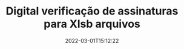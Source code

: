 ---
############################# Static ############################
layout: "auto-gen-signature"
date: 2022-03-01T15:12:22
draft: false
operation: Verify
signaturetype: Digital
fileformat: Xlsb
productName: Java
lang: pt
productCode: java
otherformats: pdf doc docx docm dot dotx odt ott xls xlsx xlsm xlsb ods ots xltx xltm pptx pptm
breadcrumb: Put Digital signature on Xlsb for Java

############################# Head ############################
head_title: "Verificação de assinaturas Digital para arquivos Xlsb via Java"
head_description: "Use apenas algumas linhas de código Java para verificar documentos Xlsb e suas assinaturas Digital."

############################# Header ############################
title: "Digital verificação de assinaturas para Xlsb arquivos"
description: "A API para Java oferece a oportunidade de verificar assinaturas Digital em documentos Xlsb. A verificação de assinaturas eletrônicas dentro de seus documentos Xlsb pode ser realizada de forma rápida e fácil."
bg_image: "https://cms.admin.containerize.com/templates/aspose/App_Themes/V3/images/bg/header1.png"
bg_overlay: false
button:
    enable: true

############################# SubMenu ############################
submenu:
    enable: true

    left:
        img_alt: "GroupDocs.Signature for Java"
        image: "https://cms.admin.containerize.com/templates/groupdocs/images/product-logos/90x90-noborder/groupdocs-signature-java.png"
        product: "GroupDocs.Signature"
        platform: "Java"



############################# About ############################
about:
    enable: true
    title: "Descubra os novos recursos da API GroupDocs.Signature for Java"
    content: |
        A API [GroupDocs.Signature for Java](https://products.groupdocs.com/signature/java/) oferece uma ampla variedade de maneiras de processar vários formatos de documentos usando assinaturas eletrônicas. Muitos tipos de assinaturas digitais como textos, imagens, certificados digitais, códigos de barras, códigos QR, carimbos ou metadados são suportados. Os clientes podem adicionar, remover, editar, validar ou pesquisar assinaturas digitais em PDFs, documentos do MS Word, pastas de trabalho do MS Excel, apresentações do MS PowerPoint, arquivos do Adobe Photoshop e vários formatos de imagem. Um número surpreendente de recursos e configurações adicionais estão disponíveis.
    

############################# Steps ############################
steps:
    enable: true
    title_left: "Como validar assinaturas Digital em seu documento Xlsb"
    content_left: |
        [GroupDocs.Signature for Java](https://products.groupdocs.com/signature/java/) inclui recursos úteis, como verificação de Digital assinaturas colocadas em documentos Xlsb. Use esta oportunidade sem implementar código extra.
        
        * Em primeiro lugar, instanciar a classe Signature fornecendo como um caminho de parâmetro construtor para um documento que deve ser verificado.
        * Em segundo lugar, crie um novo objeto VerifyOptions e configure todas as propriedades necessárias.
        * Por fim, invoque o método Verify do objeto Signature passando a instância VerifyOptions.
        * Em seguida, processe os resultados da verificação.

    title_right: "Requisitos de sistema"
    content_right: |
        GroupDocs.Signature for Java são compatíveis com todas as principais plataformas e sistemas operacionais. Antes de executar o código abaixo, certifique-se de ter os seguintes pré-requisitos instalados em seu sistema.

        * Sistemas operacionais: Microsoft Windows, Linux, MacOS
        * Ambientes de desenvolvimento: NetBeans, Intellij IDEA, Eclipse, etc.
        * Java runtime: J2SE 6.0 and above
        * Faça o download da versão mais recente do GroupDocs.Signature for Java de [Maven](https://repository.groupdocs.com/webapp/#/artifacts/browse/tree/General/repo/com/groupdocs/groupdocs-signature)
         
    code: |
        ```java    
                
        // Set up input Xlsb file
        String filePath = "input.xlsb";

        // Instantiate Signature for input file
        Signature signature = new Signature(filePath);

        //Provide verification options
        DigitalVerifyOptions options = new DigitalVerifyOptions();

        // Digital signature comment
        options.setComments("Approved");

        // specify period of signatures
        options.setSignDateTimeFrom(new Date(2020, 12, 12));
        options.setSignDateTimeTo(new Date(2022, 12, 12));
                            
        // Verify document signatures
        VerificationResult result = signature.verify(options);

        //process result
        if (result.isValid())
        {
            //..
        }
        ```

############################# Demos ############################
demos:
    enable: true
    title: "Assinar com assinaturas Digital Demonstração ao vivo"
    content: |
       Adicione várias assinaturas eletrônicas ao arquivo Xlsb agora mesmo visitando o site [GroupDocs.Signature App](https://products.groupdocs.app/signature/family).          

############################# More Formats ############################
more_formats:
    enable: true
    title: "Verifique outras assinaturas Digital usando Java"
    content: |
        "Verificação de assinaturas eletrônicas colocadas em vários documentos. Verifique a qualidade das assinaturas nos formatos de arquivo populares, conforme revelado abaixo."
    format: 
       
       
back_to_top:
    enable: true
---
